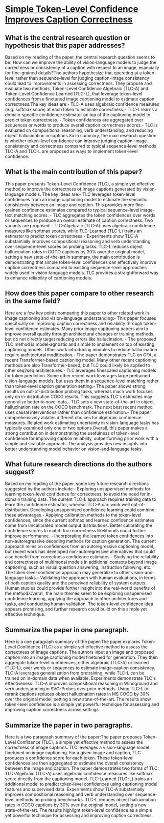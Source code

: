 # [Simple Token-Level Confidence Improves Caption Correctness](https://arxiv.org/abs/2305.07021)

## What is the central research question or hypothesis that this paper addresses?

Based on my reading of the paper, the central research question seems to be: How can we improve the ability of vision-language models to judge the correctness or consistency of a caption with respect to an image, especially for fine-grained details?The authors hypothesize that operating at a token-level rather than sequence-level for judging caption-image consistency could lead to improvements in assessing correctness. They propose and evaluate two methods, Token-Level Confidence Algebraic (TLC-A) and Token-Level Confidence Learned (TLC-L), that leverage token-level confidences from a finetuned image captioning model to estimate caption correctness.The key ideas are:- TLC-A uses algebraic confidence measures (e.g. softmax score) at each token to estimate correctness.- TLC-L learns a domain-specific confidence estimator on top of the captioning model to predict token correctness. - Token confidences are aggregated over sequences or words to produce overall caption correctness scores.- TLC is evaluated on compositional reasoning, verb understanding, and reducing object hallucination in captions.So in summary, the main research question is whether token-level confidence can improve judging caption-image consistency and correctness compared to typical sequence-level methods. TLC-A and TLC-L are proposed as ways to implement token-level confidence.


## What is the main contribution of this paper?

This paper presents Token-Level Confidence (TLC), a simple yet effective method to improve the correctness of image captions generated by vision-language models. The key ideas are:- TLC leverages token-level confidences from an image captioning model to estimate the semantic consistency between an image and caption. This provides more fine-grained confidence estimates compared to typical sequence-level image-text matching scores. - TLC aggregates the token confidences over words or sequences to produce an overall estimate of caption correctness. Two variants are proposed - TLC-Algebraic (TLC-A) uses algebraic confidence measures like softmax scores, while TLC-Learned (TLC-L) trains an estimator to predict token correctness.- Experiments show TLC-A substantially improves compositional reasoning and verb understanding over sequence-level scores on probing tasks. TLC-L reduces object hallucination rates in COCO captions by 30% over the original model, setting a new state-of-the-art.In summary, the main contribution is demonstrating that simple token-level confidences can effectively improve caption correctness compared to existing sequence-level approaches widely used in vision-language models. TLC provides a straightforward way to enhance reliability of captioning models.


## How does this paper compare to other research in the same field?

Here are a few key points comparing this paper to other related work in image captioning and vision-language understanding:- This paper focuses specifically on improving caption correctness and reliability through token-level confidence estimates. Many prior image captioning papers aim to improve overall quality through architectural changes or training methods, but do not directly target reducing errors like hallucination. - The proposed TLC method is model-agnostic and simple to implement on top of existing captioning models. Other work introducing modules to reduce hallucination require architectural modification.- The paper demonstrates TLC on OFA, a recent Transformer-based captioning model. Many other recent captioning methods are also Transformer-based, but TLC could likely be applied to other seq2seq architectures.- TLC leverages finescaled captioning models for token prediction. Some other recent work leverages large pretrained vision-language models, but uses them in a sequence-level matching rather than token-level caption generation setting.- The paper shows strong results on out-of-distribution probing tasks, whereas much work focuses only on in-distribution COCO results. This suggests TLC's estimates may generalize better to novel data.- TLC sets a new state-of-the-art in object hallucination rate on the COCO benchmark. The next best recent method uses causal interventions rather than confidence estimation.- The paper comprehensively ablates different choices for algebraic confidence measures. Related work estimating uncertainty in vision-language tasks has typically examined only one or two options.Overall, this paper makes a strong contribution in demonstrating the usefulness of token-level confidence for improving caption reliability, outperforming prior work with a simple and scalable approach. The analysis provides new insights into better understanding model behavior on vision-and-language tasks.


## What future research directions do the authors suggest?

Based on my reading of the paper, some key future research directions suggested by the authors include:- Exploring unsupervised methods for learning token-level confidence for correctness, to avoid the need for in-domain training data. The current TLC-L approach requires training data to learn the confidence estimator, whereas TLC-A can work well out-of-distribution. Developing unsupervised confidence learning could combine these advantages.- Applying calibration methods to the token-level confidences, since the current softmax and learned confidence estimates come from uncalibrated model output distributions. Better calibrating the confidence scores to match true correctness likelihoods could further improve performance. - Incorporating the learned token confidences into non-autoregressive decoding methods for caption generation. The current approach relies on confidences from an autoregressive captioning model, but recent work has developed non-autoregressive alternatives that could also benefit from correctness confidence estimates.- Studying the reliability and correctness of multimodal models in additional contexts beyond image captioning, such as visual question answering, instruction following, etc. The token-level confidence approach may generalize to other vision-and-language tasks.- Validating the approach with human evaluations, in terms of both caption quality and the perceived reliability of system outputs. Human studies could provide further insight into the real-world benefits of the method.Overall, the main themes seem to be exploring unsupervised confidence learning, applying the approach to other architectures and tasks, and conducting human validation. The token-level confidence idea appears promising, and further research could build on this simple yet effective technique.


## Summarize the paper in one paragraph.

Here is a one paragraph summary of the paper:The paper explores Token-Level Confidence (TLC) as a simple yet effective method to assess the correctness of image captions. The authors input an image and proposed caption into an image captioning model finetuned for generation. They then aggregate token-level confidences, either algebraic (TLC-A) or learned (TLC-L), over words or sequences to estimate image-caption consistency. TLC-A leverages generalization from pretraining, while TLC-L can be trained on in-domain data when available. Experiments demonstrate TLC's effectiveness: TLC-A improves compositional reasoning in Winoground and verb understanding in SVO-Probes over prior methods. Using TLC-L to rerank captions reduces object hallucination rates in MS COCO by 30% over the original model, setting a new state-of-the-art. The results show token-level confidence is a simple yet powerful technique for assessing and improving caption correctness across settings.


## Summarize the paper in two paragraphs.

Here is a two paragraph summary of the paper:The paper proposes Token-Level Confidence (TLC), a simple yet effective method to assess the correctness of image captions. TLC leverages a vision-language model finetuned on image captioning. For a given image and caption, TLC produces a confidence score for each token. These token-level confidences are then aggregated to estimate the overall consistency between the image and caption. The paper demonstrates two forms of TLC: TLC-Algebraic (TLC-A) uses algebraic confidence measures like softmax score directly from the captioning model. TLC-Learned (TLC-L) trains an additional model to predict token-level confidences using captioning model features and supervised data. Experiments show TLC-A substantially improves compositional reasoning and verb understanding over sequence-level methods on probing benchmarks. TLC-L reduces object hallucination rates in COCO captions by 30% over the original model, setting a new state-of-the-art. The results highlight token-level confidence as a simple yet powerful technique for assessing and improving caption correctness.
